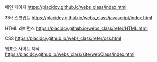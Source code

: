 메인 페이지
https://placidcy.github.io/webs_class/index.html

자바 스크립트
https://placidcy.github.io/webs_class/javascript/index.html

HTML 레퍼런스
https://placidcy.github.io/webs_class/refer/HTML.html

CSS
https://placidcy.github.io/webs_class/refer/css.html

웹표준 사이트 제작
https://placidcy.github.io/webs_class/site/webClass/index.html

